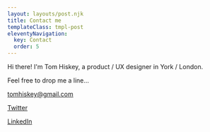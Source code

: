 ```yaml
---
layout: layouts/post.njk
title: Contact me
templateClass: tmpl-post
eleventyNavigation:
  key: Contact
  order: 5
---
```


Hi there! I'm Tom Hiskey, a product / UX designer in York / London. 

Feel free to drop me a line...

tomhiskey@gmail.com

<a href="http://www.twitter.com/tomhiskey" target="_blank">Twitter</a>

<a href="https://www.linkedin.com/in/tom-hiskey-79390822/" target="_blank">LinkedIn</a>

<br />
